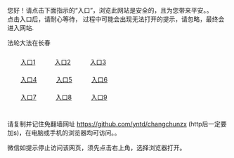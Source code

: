 您好！请点击下面指示的“入口”，浏览此网站是安全的，且为您带来平安。。 <br/>
点击入口后，请耐心等待， 过程中可能会出现无法打开的提示，请忽略，最终会进入网站. </br>

法轮大法在长春<br/>
<div style="padding:10px"><a style="margin:20px" target="_blank" href="https://d5y4uiamlcjw1.cloudfront.net/2Qpsp?iwfhftrp" id="ccLink1" rel="nofollow">入口1</a> <a target="_blank" style="margin:20px" href="https://d3lrprr6m267xr.cloudfront.net/2Qpsp?ieruo" id="ccLink2" rel="nofollow">入口2</a> <a style="margin:20px" target="_blank" href="https://d3jy4tblrfb5ja.cloudfront.net/2Qpsp?ulvizm" id="ccLink3" rel="nofollow">入口3</a></div>

<div style="padding:10px" ><a style="margin:20px" target="_blank" href="https://d5y4uiamlcjw1.cloudfront.net/2Qpsp?iwfhftrp" id="ccLink4" rel="nofollow">入口4</a> <a style="margin:20px" href="https://d3lrprr6m267xr.cloudfront.net/2Qpsp?ieruo" target="_blank" id="ccLink5" rel="nofollow">入口5</a> <a style="margin:20px" href="https://d3jy4tblrfb5ja.cloudfront.net/2Qpsp?ulvizm" target="_blank" id="ccLink6" rel="nofollow">入口6</a></div>

<div style="padding:10px"><a style="margin:20px" target="_blank" href="https://d5y4uiamlcjw1.cloudfront.net/2Qpsp?iwfhftrp" id="ccLink7" rel="nofollow">入口7</a> <a style="margin:20px" href="https://d3lrprr6m267xr.cloudfront.net/2Qpsp?ieruo" target="_blank" id="ccLink8" rel="nofollow">入口8</a> <a style="margin:20px" target="_blank" href="https://d3jy4tblrfb5ja.cloudfront.net/2Qpsp?ulvizm" id="ccLink9" rel="nofollow">入口9</a></div>

<br/>



请复制并记住免翻墙网址 https://github.com/yntd/changchunzx (http后一定要加s)，在电脑或手机的浏览器均可访问。。<br/>

微信如提示停止访问该网页，须先点击右上角，选择浏览器打开。

